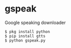 # gspeak
Google speaking downloader

```
$ pkg install python
$ pip install gtts
$ python gspeak.py
```
